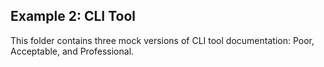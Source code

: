 ## Example 2: CLI Tool

This folder contains three mock versions of CLI tool documentation: Poor, Acceptable, and Professional.
